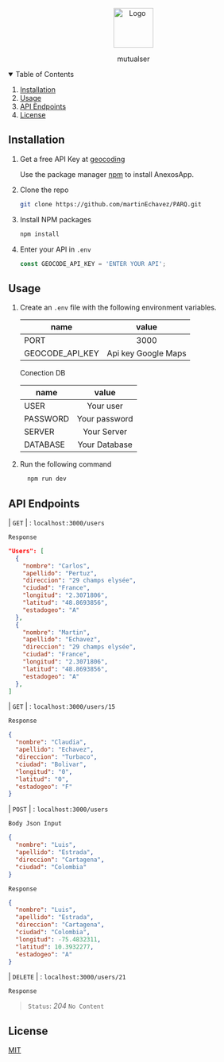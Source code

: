 <!-- PROJECT LOGO -->

<p align="center">
   <p align="center">
    <img src="http://noticiasvital.com/wp-content/uploads/2021/04/Logo-Mutual-Ser.jpeg" alt="Logo" width="80" height="80">
  </p>
   
  <p align="center">
    mutualser
  </p>
</p>

<!-- TABLE OF CONTENTS -->
<details open="open">
  <summary>Table of Contents</summary>
  <ol>
    <li><a href="#installation">Installation</a></li>
    <li><a href="#usage">Usage</a></li>
    <li><a href="#api-endpoints">API Endpoints</a></li>
    <li><a href="#license">License</a></li>
  </ol>
</details>

## Installation

1. Get a free API Key at [geocoding](https://developers.google.com/maps/documentation/geocoding/overview?hl=es-419)

   Use the package manager [npm](https://docs.npmjs.com/) to install AnexosApp.

2. Clone the repo

   ```sh
   git clone https://github.com/martinEchavez/PARQ.git
   ```

3. Install NPM packages

   ```bash
   npm install
   ```

4. Enter your API in `.env`
   ```js
   const GEOCODE_API_KEY = 'ENTER YOUR API';
   ```

## Usage

1. Create an `.env` file with the following environment variables.

   | name            |        value        |
   | --------------- | :-----------------: |
   | PORT            |        3000         |
   | GEOCODE_API_KEY | Api key Google Maps |

   Conection DB

   | name     |     value     |
   | -------- | :-----------: |
   | USER     |   Your user   |
   | PASSWORD | Your password |
   | SERVER   |  Your Server  |
   | DATABASE | Your Database |

2. Run the following command

   ```bash
     npm run dev
   ```

## API Endpoints

| `GET` | : `localhost:3000/users`

`Response`

```json
"Users": [
  {
    "nombre": "Carlos",
    "apellido": "Pertuz",
    "direccion": "29 champs elysée",
    "ciudad": "France",
    "longitud": "2.3071806",
    "latitud": "48.8693856",
    "estadogeo": "A"
  },
  {
    "nombre": "Martin",
    "apellido": "Echavez",
    "direccion": "29 champs elysée",
    "ciudad": "France",
    "longitud": "2.3071806",
    "latitud": "48.8693856",
    "estadogeo": "A"
  },
]
```

| `GET` | : `localhost:3000/users/15`

`Response`

```json
{
  "nombre": "Claudia",
  "apellido": "Echavez",
  "direccion": "Turbaco",
  "ciudad": "Bolivar",
  "longitud": "0",
  "latitud": "0",
  "estadogeo": "F"
}
```

| `POST` | : `localhost:3000/users`

`Body Json Input`

```json
{
  "nombre": "Luis",
  "apellido": "Estrada",
  "direccion": "Cartagena",
  "ciudad": "Colombia"
}
```

`Response`

```json
{
  "nombre": "Luis",
  "apellido": "Estrada",
  "direccion": "Cartagena",
  "ciudad": "Colombia",
  "longitud": -75.4832311,
  "latitud": 10.3932277,
  "estadogeo": "A"
}
```

| `DELETE` | : `localhost:3000/users/21`

`Response`

> `Status`: _204_ `No Content`

## License

[MIT](https://choosealicense.com/licenses/mit/)
